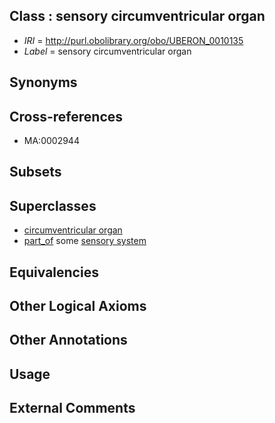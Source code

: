
## Class : sensory circumventricular organ

 * *IRI* = http://purl.obolibrary.org/obo/UBERON_0010135
 * *Label* = sensory circumventricular organ

## Synonyms


## Cross-references

 * MA:0002944

## Subsets


## Superclasses

 * [circumventricular organ](../../UBERON/08/UBERON_0005408.md)
 * [part_of](../../BFO/50/BFO_0000050.md) some [sensory system](../../UBERON/32/UBERON_0001032.md)

## Equivalencies


## Other Logical Axioms


## Other Annotations


## Usage


## External Comments

